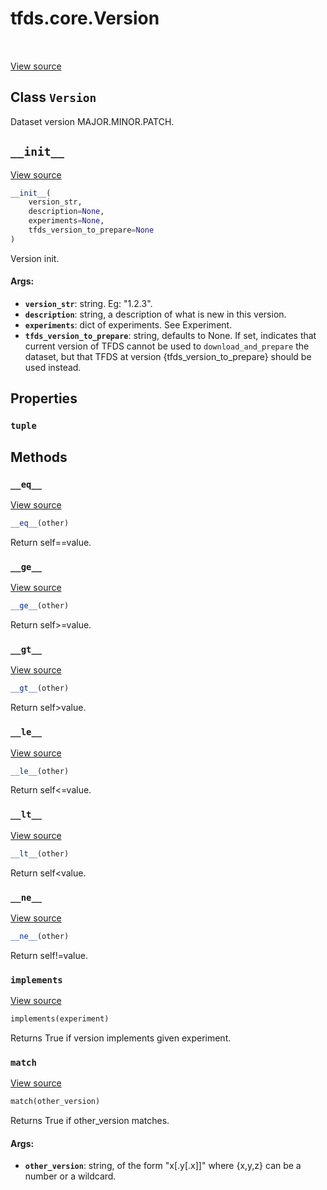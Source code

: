 <div itemscope itemtype="http://developers.google.com/ReferenceObject">
<meta itemprop="name" content="tfds.core.Version" />
<meta itemprop="path" content="Stable" />
<meta itemprop="property" content="tuple"/>
<meta itemprop="property" content="__eq__"/>
<meta itemprop="property" content="__ge__"/>
<meta itemprop="property" content="__gt__"/>
<meta itemprop="property" content="__init__"/>
<meta itemprop="property" content="__le__"/>
<meta itemprop="property" content="__lt__"/>
<meta itemprop="property" content="__ne__"/>
<meta itemprop="property" content="implements"/>
<meta itemprop="property" content="match"/>
</div>

# tfds.core.Version

<!-- Insert buttons and diff -->

<table class="tfo-notebook-buttons tfo-api" align="left">
</table>

<a target="_blank" href="https://github.com/tensorflow/datasets/tree/master/tensorflow_datasets/core/utils/version.py">View
source</a>

## Class `Version`

Dataset version MAJOR.MINOR.PATCH.

<!-- Placeholder for "Used in" -->

<h2 id="__init__"><code>__init__</code></h2>

<a target="_blank" href="https://github.com/tensorflow/datasets/tree/master/tensorflow_datasets/core/utils/version.py">View
source</a>

```python
__init__(
    version_str,
    description=None,
    experiments=None,
    tfds_version_to_prepare=None
)
```

Version init.

#### Args:

*   <b>`version_str`</b>: string. Eg: "1.2.3".
*   <b>`description`</b>: string, a description of what is new in this version.
*   <b>`experiments`</b>: dict of experiments. See Experiment.
*   <b>`tfds_version_to_prepare`</b>: string, defaults to None. If set,
    indicates that current version of TFDS cannot be used to
    `download_and_prepare` the dataset, but that TFDS at version
    {tfds_version_to_prepare} should be used instead.

## Properties

<h3 id="tuple"><code>tuple</code></h3>

## Methods

<h3 id="__eq__"><code>__eq__</code></h3>

<a target="_blank" href="https://github.com/tensorflow/datasets/tree/master/tensorflow_datasets/core/utils/version.py">View
source</a>

```python
__eq__(other)
```

Return self==value.

<h3 id="__ge__"><code>__ge__</code></h3>

<a target="_blank" href="https://github.com/tensorflow/datasets/tree/master/tensorflow_datasets/core/utils/version.py">View
source</a>

```python
__ge__(other)
```

Return self>=value.

<h3 id="__gt__"><code>__gt__</code></h3>

<a target="_blank" href="https://github.com/tensorflow/datasets/tree/master/tensorflow_datasets/core/utils/version.py">View
source</a>

```python
__gt__(other)
```

Return self>value.

<h3 id="__le__"><code>__le__</code></h3>

<a target="_blank" href="https://github.com/tensorflow/datasets/tree/master/tensorflow_datasets/core/utils/version.py">View
source</a>

```python
__le__(other)
```

Return self<=value.

<h3 id="__lt__"><code>__lt__</code></h3>

<a target="_blank" href="https://github.com/tensorflow/datasets/tree/master/tensorflow_datasets/core/utils/version.py">View
source</a>

```python
__lt__(other)
```

Return self<value.

<h3 id="__ne__"><code>__ne__</code></h3>

<a target="_blank" href="https://github.com/tensorflow/datasets/tree/master/tensorflow_datasets/core/utils/version.py">View
source</a>

```python
__ne__(other)
```

Return self!=value.

<h3 id="implements"><code>implements</code></h3>

<a target="_blank" href="https://github.com/tensorflow/datasets/tree/master/tensorflow_datasets/core/utils/version.py">View
source</a>

```python
implements(experiment)
```

Returns True if version implements given experiment.

<h3 id="match"><code>match</code></h3>

<a target="_blank" href="https://github.com/tensorflow/datasets/tree/master/tensorflow_datasets/core/utils/version.py">View
source</a>

```python
match(other_version)
```

Returns True if other_version matches.

#### Args:

*   <b>`other_version`</b>: string, of the form "x[.y[.x]]" where {x,y,z} can be
    a number or a wildcard.
